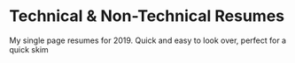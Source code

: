 # Technical & Non-Technical Resumes
My single page resumes for 2019. Quick and easy to look over, perfect for a quick skim 
